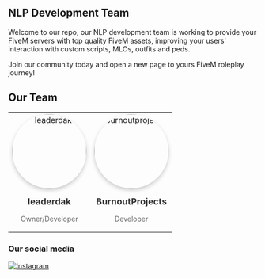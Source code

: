 ## NLP Development Team

Welcome to our repo, our NLP development team is working to provide your FiveM servers with top quality FiveM assets, improving your users' interaction with custom scripts, MLOs, outfits and peds. 

Join our community today and open a new page to yours FiveM roleplay journey!

## Our Team

<table style="width:100%">
  <tr>
    <td style="text-align:center;">
      <a href="https://github.com/leaderdak" style="text-decoration: none">
        <img src="https://cdn.discordapp.com/avatars/712701838352187452/35a8f3f9959a1e6bf6c56af643f180dd" alt="leaderdak" width="150" style="border-radius:50%; box-shadow: 0 4px 8px rgba(0, 0, 0, 0.2);" />
        <p><strong style="font-size: 18px; color: #333;">leaderdak</strong></p>
        <p style="font-size: 14px; color: #666;">Owner/Developer</p>
      </a>
    </td>
    <td style="text-align:center;">
      <a href="https://github.com/burnoutprojects" style="text-decoration: none">
        <img src="https://i.ibb.co/hx30ytcS/burnoutprojects.gif" alt="burnoutprojects" width="150" style="border-radius:50%; box-shadow: 0 4px 8px rgba(0, 0, 0, 0.2);" />
        <p><strong style="font-size: 18px; color: #333;">BurnoutProjects</strong></p>
        <p style="font-size: 14px; color: #666;">Developer</p>
      </a>
    </td>
  </tr>
</table>

### Our social media
[![Instagram](https://img.shields.io/badge/Instagram-E4405F?style=flat&logo=instagram&logoColor=white)](https://www.instagram.com/nlpdevelopingteam)
